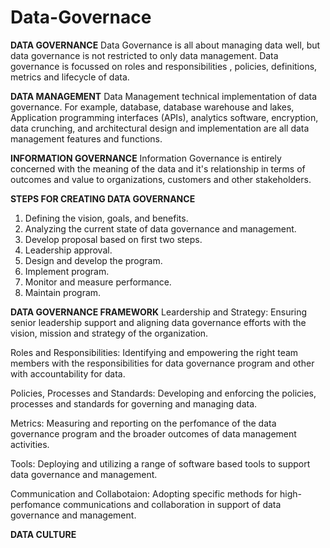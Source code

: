 # Data-Governace

**DATA GOVERNANCE**
Data Governance is all about managing data well, but data governance is not restricted to only data management. Data governance is focussed on roles and responsibilities , policies, definitions, metrics and lifecycle of data.

**DATA MANAGEMENT**
Data Management technical implementation of data governance. For example, database, database warehouse and lakes, Application programming interfaces (APIs), analytics software, encryption, data crunching, and architectural design and implementation are all data management features and functions.

**INFORMATION GOVERNANCE**
Information Governance is entirely concerned with the meaning of the data and it's relationship in terms of outcomes and value to organizations, customers and other stakeholders.

**STEPS FOR CREATING DATA GOVERNANCE**
1. Defining the vision, goals, and benefits.
2. Analyzing the current state of data governance and management.
3. Develop proposal based on first two steps.
4. Leadership approval.
5. Design and develop the program.
6. Implement program.
7. Monitor and measure performance.
8. Maintain program.

**DATA GOVERNANCE FRAMEWORK**
Leardership and Strategy: Ensuring senior leadership support and aligning data governance efforts with the vision, mission and strategy of the organization.

Roles and Responsibilities: Identifying and empowering the right team members with the responsibilities for data governance program and other with accountability for data.

Policies, Processes and Standards: Developing and enforcing the policies, processes and standards for governing and managing data.

Metrics: Measuring and reporting on the perfomance of the data governance program and the broader outcomes of data management activities.

Tools: Deploying and utilizing a range of software based tools to support data governance and management.

Communication and Collabotaion: Adopting specific methods for high-perfomance communications and collaboration in support of data governance and management.

**DATA CULTURE**

